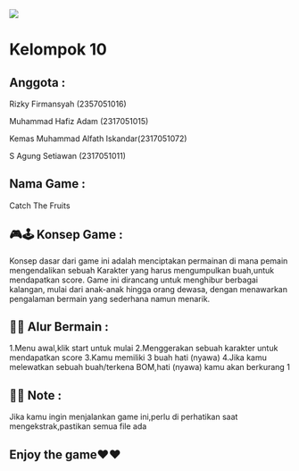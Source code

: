 <img src="https://github.com/RizkyFirmansyah-com/-PROJECT-GAME-JAVAFX-Kelompok10/blob/main/tim.png" >

# Kelompok 10

## Anggota : 

Rizky Firmansyah (2357051016)

Muhammad Hafiz Adam (2317051015) 

Kemas Muhammad Alfath Iskandar(2317051072)

S Agung Setiawan (2317051011)



## Nama Game : 
Catch The Fruits


## 🎮🕹️ Konsep Game :
Konsep dasar dari game ini adalah menciptakan permainan di mana pemain mengendalikan sebuah Karakter yang harus mengumpulkan buah,untuk mendapatkan score. Game ini dirancang untuk menghibur berbagai kalangan, mulai dari anak-anak hingga orang dewasa, dengan menawarkan pengalaman bermain yang sederhana namun menarik. 

## 👣👣 Alur Bermain :
1.Menu awal,klik start untuk mulai
2.Menggerakan sebuah karakter untuk mendapatkan score
3.Kamu memiliki 3 buah hati (nyawa)
4.Jika kamu melewatkan sebuah buah/terkena BOM,hati (nyawa) kamu akan berkurang 1




## 📌📌 Note :
Jika kamu ingin menjalankan game ini,perlu di perhatikan saat mengekstrak,pastikan semua file ada 


## Enjoy the game❤️❤️
